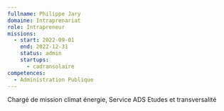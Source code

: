 ```yaml
---
fullname: Philippe Jary
domaine: Intraprenariat
role: Intrapreneur
missions:
  - start: 2022-09-01
    end: 2022-12-31
    status: admin
    startups:
      - cadransolaire
competences:
  - Administration Publique
---
```

Chargé de mission climat énergie, Service ADS Etudes et transversalité